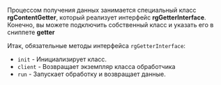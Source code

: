 Процессом получения данных занимается специальный класс **rgContentGetter**, который реализует интерфейс **rgGetterInterface**.
Конечно, вы можете подключить собственный класс и указать его в сниппете **getter**

Итак, обязательные методы интерфейса `rgGetterInterface`:

*   `init` - Инициализирует класс.
*   `client` - Возвращает экземпляр класса обработчика
*   `run` - Запускает обработку и возвращает данные.

